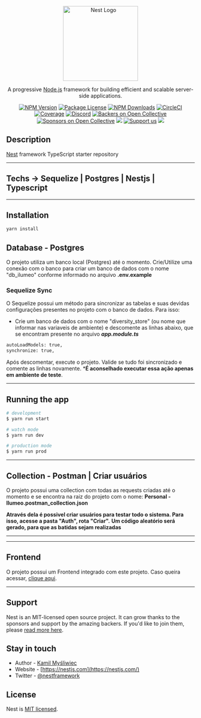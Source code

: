 <p align="center">
  <a href="http://nestjs.com/" target="blank"><img src="https://nestjs.com/img/logo-small.svg" width="200" alt="Nest Logo" /></a>
</p>

  <p align="center">A progressive <a href="http://nodejs.org" target="_blank">Node.js</a> framework for building efficient and scalable server-side applications.</p>
    <p align="center">
<a href="https://www.npmjs.com/~nestjscore" target="_blank"><img src="https://img.shields.io/npm/v/@nestjs/core.svg" alt="NPM Version" /></a>
<a href="https://www.npmjs.com/~nestjscore" target="_blank"><img src="https://img.shields.io/npm/l/@nestjs/core.svg" alt="Package License" /></a>
<a href="https://www.npmjs.com/~nestjscore" target="_blank"><img src="https://img.shields.io/npm/dm/@nestjs/common.svg" alt="NPM Downloads" /></a>
<a href="https://circleci.com/gh/nestjs/nest" target="_blank"><img src="https://img.shields.io/circleci/build/github/nestjs/nest/master" alt="CircleCI" /></a>
<a href="https://coveralls.io/github/nestjs/nest?branch=master" target="_blank"><img src="https://coveralls.io/repos/github/nestjs/nest/badge.svg?branch=master#9" alt="Coverage" /></a>
<a href="https://discord.gg/G7Qnnhy" target="_blank"><img src="https://img.shields.io/badge/discord-online-brightgreen.svg" alt="Discord"/></a>
<a href="https://opencollective.com/nest#backer" target="_blank"><img src="https://opencollective.com/nest/backers/badge.svg" alt="Backers on Open Collective" /></a>
<a href="https://opencollective.com/nest#sponsor" target="_blank"><img src="https://opencollective.com/nest/sponsors/badge.svg" alt="Sponsors on Open Collective" /></a>
  <a href="https://paypal.me/kamilmysliwiec" target="_blank"><img src="https://img.shields.io/badge/Donate-PayPal-ff3f59.svg"/></a>
    <a href="https://opencollective.com/nest#sponsor"  target="_blank"><img src="https://img.shields.io/badge/Support%20us-Open%20Collective-41B883.svg" alt="Support us"></a>
  <a href="https://twitter.com/nestframework" target="_blank"><img src="https://img.shields.io/twitter/follow/nestframework.svg?style=social&label=Follow"></a>
</p>
  <!--[![Backers on Open Collective](https://opencollective.com/nest/backers/badge.svg)](https://opencollective.com/nest#backer)
  [![Sponsors on Open Collective](https://opencollective.com/nest/sponsors/badge.svg)](https://opencollective.com/nest#sponsor)-->

## Description

[Nest](https://github.com/nestjs/nest) framework TypeScript starter repository

---

## Techs -> Sequelize | Postgres | Nestjs | Typescript

---

## Installation

```bash
yarn install
```

## Database -  **Postgres**

O projeto utiliza um banco local (Postgres) até o momento. Crie/Utilize uma conexão com o banco para criar um banco de dados com o nome "db_ilumeo" conforme informado no arquivo **.env.example**

### Sequelize Sync

O Sequelize possui um método para sincronizar as tabelas e suas devidas configurações presentes no projeto com o banco de dados. Para isso:

- Crie um banco de dados com o nome "diversity_store" (ou nome que informar nas variaveis de ambiente) e descomente as linhas abaixo, que se encontram presente no arquivo ***app.module.ts***

```bash
autoLoadModels: true,
synchronize: true,
```

Após descomentar, execute o projeto. Valide se tudo foi sincronizado e comente as linhas novamente.
***É aconselhado executar essa ação apenas em ambiente de teste**.

---

## Running the app

```bash
# development
$ yarn run start

# watch mode
$ yarn run dev

# production mode
$ yarn run prod
```

---

## Collection - Postman | Criar usuários

O projeto possui uma collection com todas as requests criadas até o momento e se encontra na raiz do projeto com o nome: **Personal - Ilumeo.postman_collection.json**

**Através dela é possivel criar usuários para testar todo o sistema. Para isso, acesse a pasta "Auth", rota "Criar".**
**Um código aleatório será gerado, para que as batidas sejam realizadas**

---

---

## Frontend

O projeto possui um Frontend integrado com este projeto. Caso queira acessar, [clique aqui](git@github.com:ssSilas/ilumeo-frontend.git).

---

## Support

Nest is an MIT-licensed open source project. It can grow thanks to the sponsors and support by the amazing backers. If you'd like to join them, please [read more here](https://docs.nestjs.com/support).

## Stay in touch

- Author - [Kamil Myśliwiec](https://kamilmysliwiec.com)
- Website - [https://nestjs.com](https://nestjs.com/)
- Twitter - [@nestframework](https://twitter.com/nestframework)

## License

Nest is [MIT licensed](LICENSE).
